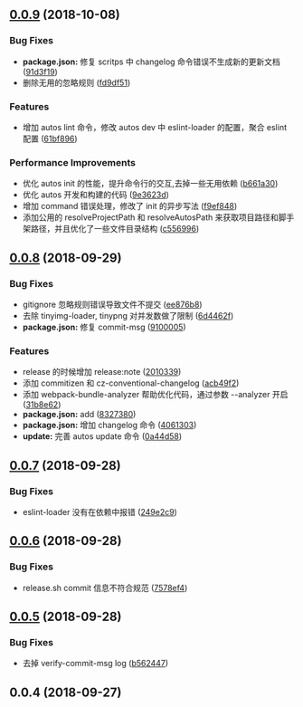 <a name="0.0.9"></a>
## [0.0.9](https://github.com/shaodahong/autos/compare/v0.0.8...v0.0.9) (2018-10-08)


### Bug Fixes

* **package.json:** 修复 scritps 中 changelog 命令错误不生成新的更新文档 ([91d3f19](https://github.com/shaodahong/autos/commit/91d3f19))
* 删除无用的忽略规则 ([fd9df51](https://github.com/shaodahong/autos/commit/fd9df51))


### Features

* 增加 autos lint 命令，修改 autos dev 中 eslint-loader 的配置，聚合 eslint 配置 ([61bf896](https://github.com/shaodahong/autos/commit/61bf896))


### Performance Improvements

* 优化 autos init 的性能，提升命令行的交互,去掉一些无用依赖 ([b661a30](https://github.com/shaodahong/autos/commit/b661a30))
* 优化 autos 开发和构建的代码 ([9e3623d](https://github.com/shaodahong/autos/commit/9e3623d))
* 增加 command 错误处理，修改了 init 的异步写法 ([f9ef848](https://github.com/shaodahong/autos/commit/f9ef848))
* 添加公用的 resolveProjectPath 和 resolveAutosPath 来获取项目路径和脚手架路径，并且优化了一些文件目录结构 ([c556996](https://github.com/shaodahong/autos/commit/c556996))



<a name="0.0.8"></a>
## [0.0.8](https://github.com/shaodahong/autos/compare/v0.0.7...v0.0.8) (2018-09-29)


### Bug Fixes

* gitignore 忽略规则错误导致文件不提交 ([ee876b8](https://github.com/shaodahong/autos/commit/ee876b8))
* 去除 tinyimg-loader, tinypng 对并发数做了限制 ([6d4462f](https://github.com/shaodahong/autos/commit/6d4462f))
* **package.json:** 修复 commit-msg ([9100005](https://github.com/shaodahong/autos/commit/9100005))


### Features

* release 的时候增加 release:note ([2010339](https://github.com/shaodahong/autos/commit/2010339))
* 添加 commitizen 和 cz-conventional-changelog ([acb49f2](https://github.com/shaodahong/autos/commit/acb49f2))
* 添加 webpack-bundle-analyzer 帮助优化代码，通过参数 --analyzer 开启 ([31b8e62](https://github.com/shaodahong/autos/commit/31b8e62))
* **package.json:** add ([8327380](https://github.com/shaodahong/autos/commit/8327380))
* **package.json:** 增加 changelog 命令 ([4061303](https://github.com/shaodahong/autos/commit/4061303))
* **update:** 完善 autos update 命令 ([0a44d58](https://github.com/shaodahong/autos/commit/0a44d58))



<a name="0.0.7"></a>
## [0.0.7](https://github.com/shaodahong/autos/compare/v0.0.6...v0.0.7) (2018-09-28)


### Bug Fixes

* eslint-loader 没有在依赖中报错 ([249e2c9](https://github.com/shaodahong/autos/commit/249e2c9))



<a name="0.0.6"></a>
## [0.0.6](https://github.com/shaodahong/autos/compare/v0.0.5...v0.0.6) (2018-09-28)


### Bug Fixes

* release.sh commit 信息不符合规范 ([7578ef4](https://github.com/shaodahong/autos/commit/7578ef4))



<a name="0.0.5"></a>
## [0.0.5](https://github.com/shaodahong/autos/compare/v0.0.4...v0.0.5) (2018-09-28)


### Bug Fixes

* 去掉 verify-commit-msg log ([b562447](https://github.com/shaodahong/autos/commit/b562447))



<a name="0.0.4"></a>
## 0.0.4 (2018-09-27)




